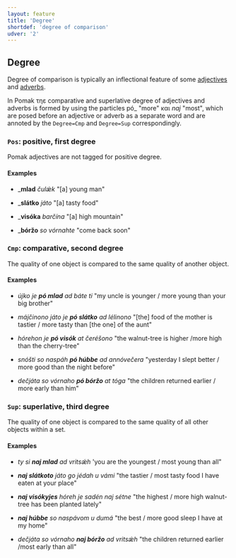```yaml
---
layout: feature
title: 'Degree'
shortdef: 'degree of comparison'
udver: '2'
---
```

<!-- not a universal feature https://universaldependencies.org/u/feat/Degree.html -->

## Degree

Degree of comparison is typically an inflectional feature of some [adjectives](../../u/pos/ADJ) and [adverbs](../../u/pos/ADV).

In Pomak τηε comparative and superlative degree of adjectives and adverbs is formed by using the particles pó_ "more" και _naj_ "most", which are posed before an adjective or adverb as a separate word and are annoted by the `Degree=Cmp` and `Degree=Sup` correspondingly.

### <a name="Pos">`Pos`</a>: positive, first degree

Pomak adjectives are not tagged for positive degree. 

#### Examples

- _<b>mlad</b> _čulǽk_ "[a] young man" 
- _<b>slátko</b> _játo_ "[a] tasty food" 
- _<b>visóka</b> _barčína_ "[a] high mountain" 

- _<b>bóržo</b> _so_ _vórnahte_ "come back soon" 

### <a name="Cmp">`Cmp`</a>: comparative, second degree

The quality of one object is compared to the same quality of another object.

#### Examples

- *újko je <b>pó mlad</b> ad báte ti* "my uncle is younger / more young than your big brother" 
- *májčinono játo je <b>pó slátko</b> ad lélinono* "[the] food of the mother is tastier / more tasty than [the one] of the aunt" 
- *hórehon je <b>pó visók</b> at čeréšono* "the walnut-tree is higher /more high than the cherry-tree" 

- *snóšti so naspáh <b>pó húbbe</b> ad annóvečera* "yesterday I slept better / more good than the night before" 
- *dečjáta so vórnaho <b>pó bóržo</b> at tóga* "the children returned earlier / more early than him" 

### <a name="Sup">`Sup`</a>: superlative, third degree

The quality of one object is compared to the same quality of all other objects within a set.

#### Examples

* _ty si <b>naj mlad</b> ad vritsǽh_ 'you are the youngest / most young than all" 
* _<b>naj slátkoto</b> játo go jédah u vámi_ "the tastier / most tasty food I have eaten at your place"
* _<b>naj visókyjes</b> hóreh je sadén naj sétne_ "the highest / more high walnut-tree has been planted lately" 

* _<b>naj húbbe</b> so naspávom u dumá_ "the best / more good sleep I have at my home" 
* _dečjáta so vórnaho <b>naj bóržo</b> ad vritsǽh_ "the children returned earlier /most early than all" 

<!-- Interlanguage links updated Po lis 14 15:34:43 CET 2022 -->
